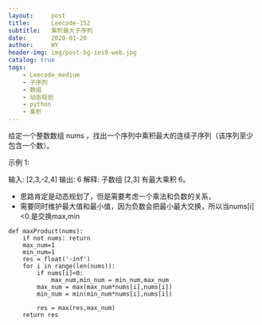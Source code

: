```yaml
---
layout:     post
title:      Leecode-152
subtitle:   乘积最大子序列
date:       2020-01-20
author:     WY
header-img: img/post-bg-ios9-web.jpg
catalog: true
tags:
    - Leecode_medium
    - 子序列
    - 数组
    - 动态规划
    - python
    - 乘积
---
```


给定一个整数数组 nums ，找出一个序列中乘积最大的连续子序列（该序列至少包含一个数）。

示例 1:

输入: [2,3,-2,4]
输出: 6
解释: 子数组 [2,3] 有最大乘积 6。

- 思路肯定是动态规划了，但是需要考虑一个乘法和负数的关系，
- 需要同时维护最大值和最小值，因为负数会把最小最大交换，所以当nums[i]<0.是交换max,min

```
def maxProduct(nums):
    if not nums: return 
    max_num=1
    min_num=1
    res = float('-inf')
    for i in range(len(nums)):
        if nums[i]<0:
            max_num,min_num = min_num,max_num
        max_num = max(max_num*nums[i],nums[i])
        min_num = min(min_num*nums[i],nums[i])

        res = max(res,max_num)
    return res
```